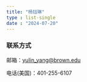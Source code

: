 ```yaml
---
title: "杨钰琳"
type : list-single
date : "2024-07-20"
---
```


### 联系方式

邮箱：yulin_yang@brown.edu

电话(美国)：401-255-6107






